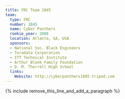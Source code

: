 ```yaml
---
title: FRC Team 1845
team:
  type: FRC
  number: 1845
  name: Cyber Panthers
  rookie_year: 2006
  location: Atlanta, GA, USA
  sponsors:
  - National Soc. Black Engineers
  - Teradata Corporation
  - ITT Technical Institute
  - Arthur Blank Family Foundation
  - D. M. Therrell High School
  links:
    Website: http://cyberpanthers1845.tripod.com
---
```


{% include remove_this_line_and_add_a_paragraph %}